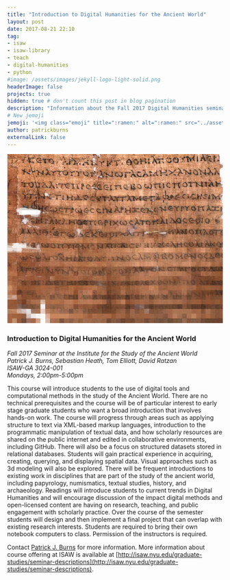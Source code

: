```yaml
---
title: "Introduction to Digital Humanities for the Ancient World"
layout: post
date: 2017-08-21 22:10
tag:
- isaw
- isaw-library
- teach
- digital-humanities
- python
#image: /assets/images/jekyll-logo-light-solid.png
headerImage: false
projects: true
hidden: true # don't count this post in blog pagination
description: "Information about the Fall 2017 Digital Humanities seminar at the Institute for the Study of the Ancient World"
# New jemoji
jemoji: '<img class="emoji" title=":ramen:" alt=":ramen:" src="../assets/images/paper-icon.png" height="20" width="20" align="absmiddle">'
author: patrickburns
externalLink: false
---
```

![Screenshot](../assets/images/intro-to-dh.png)

### Introduction to Digital Humanities for the Ancient World
*Fall 2017 Seminar at the Institute for the Study of the Ancient World*  
*Patrick J. Burns, Sebastian Heath, Tom Elliott, David Ratzan*  
*ISAW-GA 3024-001*  
*Mondays, 2:00pm-5:00pm*  

This course will introduce students to the use of digital tools and computational methods in the study of the Ancient World. There are no technical prerequisites and the course will be of particular interest to early stage graduate students who want a broad introduction that involves hands-on work. The course will progress through areas such as applying structure to text via XML-based markup languages, introduction to the programmatic manipulation of textual data, and how scholarly resources are shared on the public internet and edited in collaborative environments, including GitHub. There will also be a focus on structured datasets stored in relational databases. Students will gain practical experience in acquiring, creating, querying, and displaying spatial data. Visual approaches such as 3d modeling will also be explored. There will be frequent introductions to existing work in disciplines that are part of the study of the ancient world, including papyrology, numismatics, textual studies, history, and archaeology. Readings will introduce students to current trends in Digital Humanities and will encourage discussion of the impact digital methods and open-licensed content are having on research, teaching, and public engagement with scholarly practice. Over the course of the semester students will design and then implement a final project that can overlap with existing research interests. Students are required to bring their own notebook computers to class. Permission of the instructors is required.  

Contact [Patrick J. Burns](mailto:patrick.j.burns@nyu.edu) for more information. More information about course offering at ISAW is available at [http://isaw.nyu.edu/graduate-studies/seminar-descriptions](http://isaw.nyu.edu/graduate-studies/seminar-descriptions).
